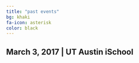 ```yaml
---
title: "past events"
bg: khaki
fa-icon: asterisk
color: black
---
```


## March 3, 2017 | UT Austin iSchool
